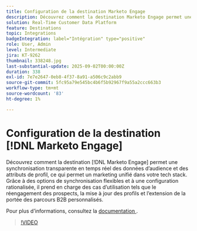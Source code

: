 ```yaml
---
title: Configuration de la destination Marketo Engage
description: Découvrez comment la destination Marketo Engage permet une synchronisation transparente en temps réel des données d’audience et des attributs de profil, ce qui permet un marketing unifié dans votre tech stack.
solution: Real-Time Customer Data Platform
feature: Destinations
topic: Integrations
badgeIntegration: label="Intégration" type="positive"
role: User, Admin
level: Intermediate
jira: KT-9262
thumbnail: 338248.jpg
last-substantial-update: 2025-09-02T00:00:00Z
duration: 338
exl-id: 7e7e2647-0eb8-4f37-8a91-a506c9c2abb9
source-git-commit: 5fc95a79e545bc4b6f5b92967f9a55a2ccc663b3
workflow-type: tm+mt
source-wordcount: '83'
ht-degree: 1%

---
```


# Configuration de la destination [!DNL Marketo Engage]

Découvrez comment la destination [!DNL Marketo Engage] permet une synchronisation transparente en temps réel des données d’audience et des attributs de profil, ce qui permet un marketing unifié dans votre tech stack. Grâce à des options de synchronisation flexibles et à une configuration rationalisée, il prend en charge des cas d’utilisation tels que le réengagement des prospects, la mise à jour des profils et l’extension de la portée des parcours B2B personnalisés.

Pour plus d’informations, consultez la [ documentation ](https://experienceleague.adobe.com/fr/docs/experience-platform/destinations/catalog/adobe/marketo-engage-connection).

>[!VIDEO](https://video.tv.adobe.com/v/338248?learn=on&enablevpops)

